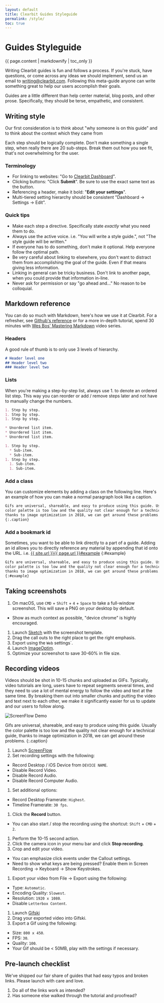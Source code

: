 ```yaml
---
layout: default
title: Clearbit Guides Styleguide
permalink: /style/
toc: true
---
```


# Guides Styleguide

{{ page.content | markdownify | toc_only }}

Writing Clearbit guides is fun and follows a process. If you're stuck, have
questions, or come across any ideas we should implement, send us an email to
[writing@clearbit.com](mailto:writing@clearbit.com). Following this meta-guide
anyone can write something great to help our users accomplish their goals.

Guides are a little different than help center material, blog posts, and other
prose. Specifically, they should be terse, empathetic, and consistent.

## Writing style

Our first consideration is to think about "why someone is on this guide" and to
think about the context which they came from

Each step should be logically complete. Don't make something a single step, when
really there are 20 sub-steps. Break them out how you see fit, that's not
overwhelming for the user.

### Terminology

* For linking to websites: "Go to [Clearbit Dashboard](https://clearbit.com)".
* Clicking buttons: "Click **Submit**". Be sure to use the exact same text as
  the button.
* Referencing a header, make it bold: "**Edit your settings**".
* Multi-tiered setting hierarchy should be consistent "Dashboard -> Settings -> Edit".

### Quick tips

* Make each step a directive. Specifically state _exactly_ what you need them to
  do.
* Always use the active voice. i.e. "You will write a style guide.", not "The
  style guide will be written."
* If everyone has to do something, don't make it optional. Help everyone follow
  the optimal path.
* Be very careful about linking to elsewhere, you don't want to distract them
  from accomplishing the goal of the guide. Even if that means giving less
  information.
* Linking in general can be tricky business. Don't link to another page, when
  you could provide that information in-line.
* Never ask for permission or say "go ahead and..." No reason to be colloquial.

## Markdown reference

You can do so much with Markdown, here's how we use it at Clearbit. For a
refresher, see [Github's reference](https://guides.github.com/features/mastering-markdown/)
or for a more in-depth tutorial, spend 30 minutes with [Wes Bos' Mastering
Markdown](https://masteringmarkdown.com/) video series.

### Headers

A good rule of thumb is to only use 3 levels of hierarchy.

```markdown
# Header level one
## Header level two
### Header level two
```

### Lists

When you're making a step-by-step list, always use 1. to denote an ordered list
step. This way you can reorder or add / remove steps later and not have to
manually change the numbers.

```markdown
1. Step by step.
1. Step by step.
1. Step by step.

* Unordered list item.
* Unordered list item.
* Unordered list item.

1. Step by step.
  * Sub-item.
  * Sub-item.
1. Step by step.
  1. Sub-item.
  1. Sub-item.
```

### Add a class

You can customize elements by adding a class on the following line. Here's an
example of how you can make a normal paragraph look like a caption.

```markdown
Gifs are universal, shareable, and easy to produce using this guide. Usually the
color palette is too low and the quality not clear enough for a technical guide,
thanks to image optimization in 2018, we can get around these problems.
{:.caption}
```

### Add a bookmark id

Sometimes, you want to be able to link directly to a part of a guide. Adding an
id allows you to directly reference any material by appending that id onto the
URL. i.e. [{{ site.url }}{{ page.url }}#example](#example)
{:#example}

```markdown
Gifs are universal, shareable, and easy to produce using this guide. Usually the
color palette is too low and the quality not clear enough for a technical guide,
thanks to image optimization in 2018, we can get around these problems.
{:#example}
```

## Taking screenshots

1. On macOS, use `CMD` + `Shift` + `4` + `Space` to take a full-window
   screenshot. This will save a PNG on your desktop by default.
  * Show as much context as possible, "device chrome" is highly encouraged.
1. Launch [Sketch](https://www.sketchapp.com/) with the screenshot template.
  1. Drag the call outs to the right place to get the right emphasis.
  1. Export using the `Web` settings`.
1. Launch [ImageOptim](https://imageoptim.com/mac).
1. Optimize your screenshot to save 30-60% in file size.

## Recording videos

Videos should be shot in 10-15 chunks and uploaded as GIFs. Typically, video
tutorials are long, users have to repeat segments several times, and they need
to use a lot of mental energy to follow the video and text at the same time. By
breaking them out into smaller chunks and putting the video and text next to
each other, we make it significantly easier for us to update and our users to
follow along.

![ScreenFlow Demo](/images/screenflow-demo.gif)

Gifs are universal, shareable, and easy to produce using this guide. Usually the
color palette is too low and the quality not clear enough for a technical guide,
thanks to image optimization in 2018, we can get around these problems.
{:.caption}

1. Launch [ScreenFlow](https://www.telestream.net/screenflow/overview.htm)
1. Set recording settings with the following:
  * Record Desktop / iOS Device from `DEVICE NAME`.
  * Disable Record Video.
  * Disable Record Audio.
  * Disable Record Computer Audio.
1. Set additional options:
  * Record Desktop Framerate: `Highest`.
  * Timeline Framerate: `30 fps`.
1. Click the **Record** button.
  * You can also start / stop the recording using the shortcut: `Shift` + `CMD` + `2`.
1. Perform the 10-15 second action.
1. Click the camera icon in your menu bar and click **Stop recording**.
1. Crop and edit your video.
  * You can emphasize click events under the Callout settings.
  * Need to show what keys are being pressed? Enable them in Screen Recording ->
    Keyboard -> Show Keystrokes.
1. Export your video from File -> Export using the following:
  * Type: `Automatic`.
  * Encoding Quality: `Slowest`.
  * Resolution: `1920 x 1080`.
  * Disable `Letterbox Content`.
1. Launch [Gifski]()
1. Drag your exported video into Gifski.
1. Export a Gif using the following:
  * Size: `800 x 450`.
  * FPS: `30`.
  * Quality: `100`.
  * Your Gif should be < 50MB, play with the settings if necessary.


## Pre-launch checklist

We've shipped our fair share of guides that had easy typos and broken links.
Please launch with care and love.

1. Do all of the links work as intended?
1. Has someone else walked through the tutorial and proofread?

